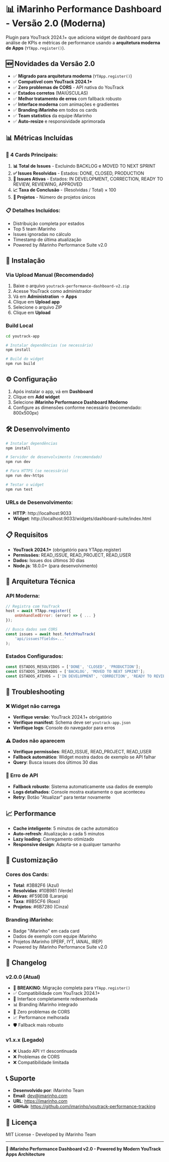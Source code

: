 # 📊 iMarinho Performance Dashboard - Versão 2.0 (Moderna)

Plugin para YouTrack 2024.1+ que adiciona widget de dashboard para análise de KPIs e métricas de performance usando a **arquitetura moderna de Apps** (`YTApp.register()`).

## 🆕 Novidades da Versão 2.0

- ✅ **Migrado para arquitetura moderna** (`YTApp.register()`)
- ✅ **Compatível com YouTrack 2024.1+**
- ✅ **Zero problemas de CORS** - API nativa do YouTrack
- ✅ **Estados corretos** (MAIÚSCULAS)
- ✅ **Melhor tratamento de erros** com fallback robusto
- ✅ **Interface moderna** com animações e gradientes
- ✅ **Branding iMarinho** em todos os cards
- ✅ **Team statistics** da equipe iMarinho
- ✅ **Auto-resize** e responsividade aprimorada

## 📊 Métricas Incluídas

### 🎯 4 Cards Principais:
1. **📊 Total de Issues** - Excluindo BACKLOG e MOVED TO NEXT SPRINT
2. **✅ Issues Resolvidas** - Estados: DONE, CLOSED, PRODUCTION
3. **🚀 Issues Ativas** - Estados: IN DEVELOPMENT, CORRECTION, READY TO REVIEW, REVIEWING, APPROVED
4. **📈 Taxa de Conclusão** - (Resolvidas / Total) × 100
5. **📁 Projetos** - Número de projetos únicos

### 📋 Detalhes Incluídos:
- Distribuição completa por estados
- Top 5 team iMarinho
- Issues ignoradas no cálculo
- Timestamp de última atualização
- Powered by iMarinho Performance Suite v2.0

## 🚀 Instalação

### Via Upload Manual (Recomendado)
1. Baixe o arquivo `youtrack-performance-dashboard-v2.zip`
2. Acesse YouTrack como administrador
3. Vá em **Administration** → **Apps**
4. Clique em **Upload app**
5. Selecione o arquivo ZIP
6. Clique em **Upload**

### Build Local
```bash
cd youtrack-app

# Instalar dependências (se necessário)
npm install

# Build do widget
npm run build
```

## ⚙️ Configuração

1. Após instalar o app, vá em **Dashboard**
2. Clique em **Add widget**
3. Selecione **iMarinho Performance Dashboard Moderno**
4. Configure as dimensões conforme necessário (recomendado: 800x500px)

## 🛠️ Desenvolvimento

```bash
# Instalar dependências
npm install

# Servidor de desenvolvimento (recomendado)
npm run dev

# Para HTTPS (se necessário)
npm run dev-https

# Testar o widget
npm run test
```

### URLs de Desenvolvimento:
- **HTTP**: http://localhost:9033
- **Widget**: http://localhost:9033/widgets/dashboard-suite/index.html

## 📋 Requisitos

- **YouTrack 2024.1+** (obrigatório para YTApp.register)
- **Permissões:** READ_ISSUE, READ_PROJECT, READ_USER
- **Dados:** Issues dos últimos 30 dias
- **Node.js**: 18.0.0+ (para desenvolvimento)

## 🔧 Arquitetura Técnica

### API Moderna:
```javascript
// Registra com YouTrack
host = await YTApp.register({
    onUnhandledError: (error) => { ... }
});

// Busca dados sem CORS
const issues = await host.fetchYouTrack(
    'api/issues?fields=...'
);
```

### Estados Configurados:
```javascript
const ESTADOS_RESOLVIDOS = ['DONE', 'CLOSED', 'PRODUCTION'];
const ESTADOS_IGNORADOS = ['BACKLOG', 'MOVED TO NEXT SPRINT'];
const ESTADOS_ATIVOS = ['IN DEVELOPMENT', 'CORRECTION', 'READY TO REVIEW', 'REVIEWING', 'APPROVED'];
```

## 🔧 Troubleshooting

### ❌ Widget não carrega
- **Verifique versão**: YouTrack 2024.1+ obrigatório
- **Verifique manifest**: Schema deve ser `youtrack-app.json`
- **Verifique logs**: Console do navegador para erros

### ⚠️ Dados não aparecem
- **Verifique permissões**: READ_ISSUE, READ_PROJECT, READ_USER
- **Fallback automático**: Widget mostra dados de exemplo se API falhar
- **Query**: Busca issues dos últimos 30 dias

### 🔄 Erro de API
- **Fallback robusto**: Sistema automaticamente usa dados de exemplo
- **Logs detalhados**: Console mostra exatamente o que aconteceu
- **Retry**: Botão "Atualizar" para tentar novamente

## 📈 Performance

- **Cache inteligente**: 5 minutos de cache automático
- **Auto-refresh**: Atualização a cada 5 minutos
- **Lazy loading**: Carregamento otimizado
- **Responsive design**: Adapta-se a qualquer tamanho

## 🎨 Customização

### Cores dos Cards:
- **Total**: #3B82F6 (Azul)
- **Resolvidas**: #10B981 (Verde)
- **Ativas**: #F59E0B (Laranja)
- **Taxa**: #8B5CF6 (Roxo)
- **Projetos**: #6B7280 (Cinza)

### Branding iMarinho:
- Badge "iMarinho" em cada card
- Dados de exemplo com equipe iMarinho
- Projetos iMarinho (IPERF, IYT, IANAL, IREP)
- Powered by iMarinho Performance Suite v2.0

## 📄 Changelog

### v2.0.0 (Atual)
- 🚀 **BREAKING**: Migração completa para `YTApp.register()`
- ✅ Compatibilidade com YouTrack 2024.1+
- 🎨 Interface completamente redesenhada
- 📊 Branding iMarinho integrado
- 🔧 Zero problemas de CORS
- 📈 Performance melhorada
- 🛡️ Fallback mais robusto

### v1.x.x (Legado)
- ❌ Usado API `YT` descontinuada
- ❌ Problemas de CORS
- ❌ Compatibilidade limitada

## 📞 Suporte

- **Desenvolvido por**: iMarinho Team
- **Email**: dev@imarinho.com
- **URL**: https://imarinho.com
- **GitHub**: https://github.com/imarinho/youtrack-performance-tracking

## 📄 Licença

MIT License - Developed by iMarinho Team

---

**🎯 iMarinho Performance Dashboard v2.0 - Powered by Modern YouTrack Apps Architecture**